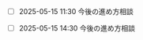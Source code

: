 - [ ] 2025-05-15 11:30 今後の進め方相談 
- [ ] 2025-05-15 14:30 今後の進め方相談 
























































